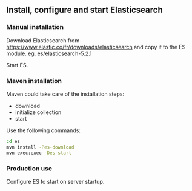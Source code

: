 ## Install, configure and start Elasticsearch

### Manual installation

Download Elasticsearch from https://www.elastic.co/fr/downloads/elasticsearch
and copy it to the ES module. eg. es/elasticsearch-5.2.1

Start ES.


### Maven installation

Maven could take care of the installation steps:
* download
* initialize collection
* start

Use the following commands:

```bash
cd es
mvn install -Pes-download
mvn exec:exec -Des-start
```

### Production use

Configure ES to start on server startup.

